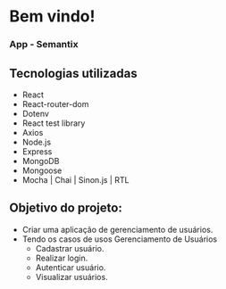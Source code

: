 # Bem vindo!
### App - Semantix

## Tecnologias utilizadas
- React
- React-router-dom
- Dotenv
- React test library
- Axios
- Node.js
- Express
- MongoDB
- Mongoose
- Mocha | Chai | Sinon.js | RTL

## Objetivo do projeto:
  * Criar uma aplicação de gerenciamento de usuários.
  * Tendo os casos de usos Gerenciamento de
Usuários
    <ul>
      <li>Cadastrar usuário.</li>
      <li>Realizar login.</li>
      <li>Autenticar usuário.</li>
      <li>Visualizar usuários.</li>
    </ul>
<br><br><br>
